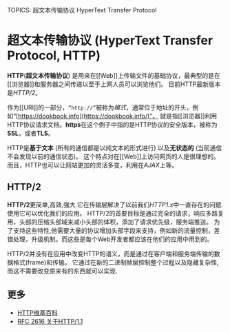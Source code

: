 TOPICS: 超文本传输协议
        HyperText Transfer Protocol

# 超文本传输协议 (HyperText Transfer Protocol, HTTP)

**HTTP**(**超文本传输协议**) 是用来在[[Web]]上传输文件的基础协议，最典型的是在[[浏览器]]和服务器之间传递以至于上网人员可以浏览他们。
目前HTTP最新版本是*HTTP/2*。

作为[[URI]]的一部分，`“http://”`被称为*模式*，通常位于地址的开头，例如“[https://dookbook.info](https://dookbook.info/)”，
就是指[[浏览器]]利用HTTP协议请求文档。**https**在这个例子中指的是HTTP协议的安全版本，被称为**SSL**，或者**TLS**。

HTTP是**基于文本** (所有的通信都是以纯文本的形式进行) 以及**无状态的** (当前通信不会发现以前的通信状态)。
这个特点对在[[Web]]上访问网页的人是很理想的。而且，HTTP也可以让网站更加的灵活多变，利用在*AJAX*上等。

## HTTP/2

**HTTP/2**更简单,高效,强大.它在传输层解决了以前我们*HTTP1.x*中一直存在的问题.使用它可以优化我们的应用。
HTTP/2的首要目标是通过完全的请求，响应多路复用，头部的压缩头部域来减小头部的体积，添加了请求优先级，服务端推送。
为了支持这些特性,他需要大量的协议增加头部字段来支持，例如新的流量控制，差错处理，升级机制。而这些是每个Web开发者都应该在他们的应用中用到的。

HTTP/2并没有在应用中改变HTTP的语义，而是通过在客户端和服务端传输的数据格式(frame)和传输。
它通过在新的二进制帧层控制整个过程以及隐藏复杂性,而这不需要改变原来有的东西就可以实现.

## 更多

- [HTTP维基百科](https://en.wikipedia.org/wiki/Hypertext%20Transfer%20Protocol)
- [RFC 2616 关于HTTP/1.1](https://tools.ietf.org/html/rfc2616 "Hypertext Transfer Protocol -- HTTP/1.1")
